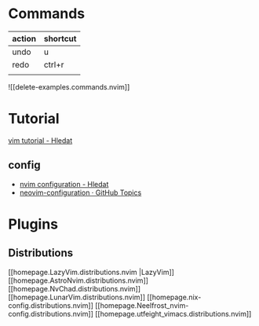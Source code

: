 # Commands
| action | shortcut |
| ---- | ---- |
| undo | u |
| redo | ctrl+r |
|  |  |

![[delete-examples.commands.nvim]]

# Tutorial
[vim tutorial - Hledat](https://www.bing.com/search?pglt=675&q=vim+tutorial&cvid=87484be5d582449c897edb000f7e4c7e&gs_lcrp=EgZjaHJvbWUqBggAEEUYOzIGCAAQRRg7MgYIARAAGEAyBggCEAAYQDIGCAMQABhAMgYIBBAAGEAyBggFEAAYQDIGCAYQABhAMgYIBxBFGDwyBggIEEUYPNIBCDcxODBqMGoxqAIAsAIA&FORM=ANNTA1&PC=EDBBAN)
## config
* [nvim configuration - Hledat](https://www.bing.com/search?q=nvim+configuration&qs=n&form=QBRE&sp=-1&ghc=1&lq=0&pq=nvim+configuration&sc=11-18&sk=&cvid=26AF47F03FA0436F848CD31E4C8850C2&ghsh=0&ghacc=0&ghpl=)
* [neovim-configuration · GitHub Topics](https://github.com/topics/neovim-configuration)
# Plugins
## Distributions
[[homepage.LazyVim.distributions.nvim |LazyVim]]
[[homepage.AstroNvim.distributions.nvim]]
[[homepage.NvChad.distributions.nvim]]
[[homepage.LunarVim.distributions.nvim]]
[[homepage.nix-config.distributions.nvim]]
[[homepage.Neelfrost_nvim-config.distributions.nvim]]
[[homepage.utfeight_vimacs.distributions.nvim]]